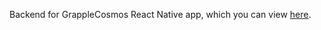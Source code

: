 Backend for GrappleCosmos React Native app, which you can view [here](https://github.com/timothygorer/grapplecomos-frontend).
